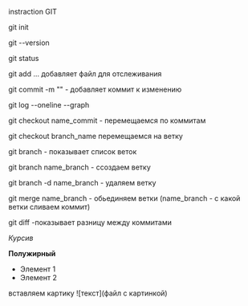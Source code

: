 instraction GIT

git init

git --version

git status

git add ... добавляет файл для отслеживания

git commit -m "" - добавляет коммит к изменению

git log --oneline --graph

git checkout name_commit - перемещаемся по коммитам

git checkout branch_name перемещаемся на ветку

git branch - показывает список веток

git branch name_branch - cсоздаем ветку

git branch -d name_branch - удаляем ветку

git merge name_branch - обьединяем ветки (name_branch - с какой ветки сливаем коммит)

git diff -показывает разницу между коммитами

*Курсив*

**Полужирный**

* Элемент 1 
* Элемент 2

вставляем картику
![текст](файл с картинкой)